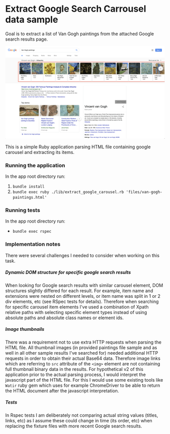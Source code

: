 # Extract Google Search Carrousel data sample

Goal is to extract a list of Van Gogh paintings from the attached Google search results page.

![Van Gogh paintings](https://github.com/serpapi/code-challenge/blob/master/files/van-gogh-paintings.png?raw=true "Van Gogh paintings")

This is a simple Ruby application parsing HTML file containing google carousel and extracting its items.

### Running the application
In the app root directory run:
1. `bundle install`
2. `bundle exec ruby ./lib/extract_google_carousel.rb 'files/van-gogh-paintings.html'`

### Running tests
In the app root directory run:
* `bundle exec rspec`

### Implementation notes
There were several challenges I needed to consider when working on this task.

##### Dynamic DOM structure for specific google search results
When looking for Google search results with similar carousel element, DOM structures slightly differed for each result. For example, item name and extensions were nested on different levels, or item name was split in 1 or 2 div elements, etc (see RSpec tests for details). Therefore when searching for specific carousel item elements I've used a combination of Xpath relative paths with selecting specific element types instead of using absolute paths and absolute class names or element ids.

##### Image thumbnails
There was a requirement not to use extra HTTP requests when parsing the HTML file. All thumbnail images (in provided paintings file sample and as well in all other sample results I've searched for) needed additional HTTP requests in order to obtain their actual Base64 data. Therefore image links which are referring to `src` attribute of the `<img>` element are not containing full thumbnail binary data in the results. For hypothetical v2 of this application prior to the actual parsing process, I would interpret the javascript part of the HTML file. For this I would use some existing tools like `Watir` ruby gem which uses for example ChromeDriver to be able to return the HTML document after the javascript interpretation.

##### Tests
In Rspec tests I am deliberately not comparing actual string values (titles, links, etc) as I assume these could change in time (its order, etc) when replacing the fixture files with more recent Google search results.
